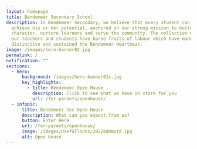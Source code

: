 ```yaml
---
layout: homepage
title: Bendemeer Secondary School
description: In Bendemeer Secondary, we believe that every student can shine and
  achieve his or her potential, anchored on our strong mission to build
  character, nurture learners and serve the community. The collective efforts of
  our teachers and students have borne fruits of labour which have made us
  distinctive and sustained the Bendemeer Heartbeat.
image: /images/hero-banner02.jpg
permalink: /
notification: ""
sections:
  - hero:
      background: /images/hero-banner01s.jpg
      key_highlights:
        - title: Bendemeer Open House
          description: Click to see what we have in store for you
          url: /for-parents/openhouse/
  - infopic:
      title: Bendemeer Sec Open House
      description: What can you expect from us?
      button: Enter Here
      url: /for-parents/openhouse/
      image: /images/Usefullinks/2022bdmmotd.jpg
      alt: Open House
---
```

